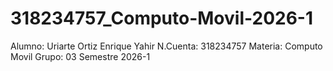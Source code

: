 # 318234757_Computo-Movil-2026-1
Alumno: Uriarte Ortiz Enrique Yahir
N.Cuenta: 318234757
Materia: Computo Movil
Grupo: 03
Semestre 2026-1
